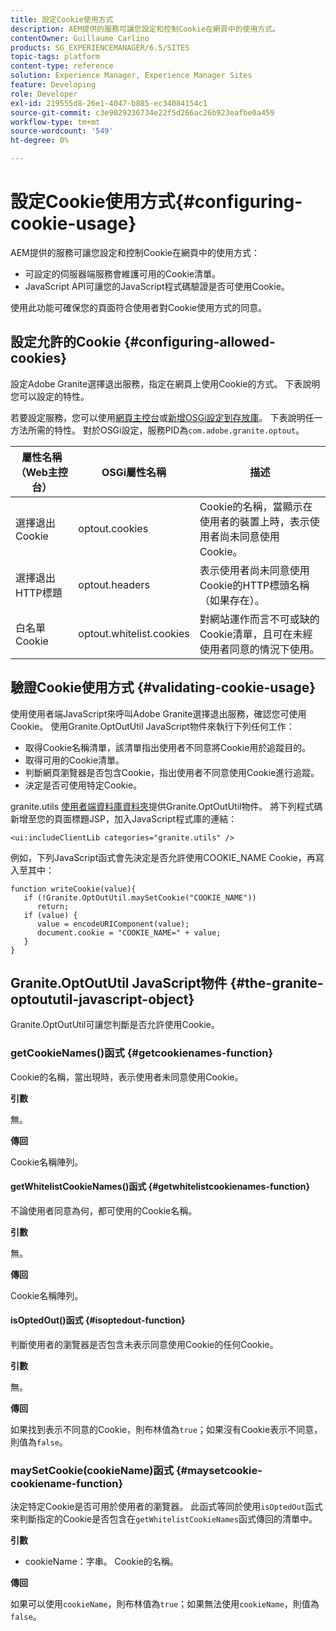 ```yaml
---
title: 設定Cookie使用方式
description: AEM提供的服務可讓您設定和控制Cookie在網頁中的使用方式。
contentOwner: Guillaume Carlino
products: SG_EXPERIENCEMANAGER/6.5/SITES
topic-tags: platform
content-type: reference
solution: Experience Manager, Experience Manager Sites
feature: Developing
role: Developer
exl-id: 219555d8-26e1-4047-b885-ec34084154c1
source-git-commit: c3e9029236734e22f5d266ac26b923eafbe0a459
workflow-type: tm+mt
source-wordcount: '549'
ht-degree: 0%

---
```


# 設定Cookie使用方式{#configuring-cookie-usage}

AEM提供的服務可讓您設定和控制Cookie在網頁中的使用方式：

* 可設定的伺服器端服務會維護可用的Cookie清單。
* JavaScript API可讓您的JavaScript程式碼驗證是否可使用Cookie。

使用此功能可確保您的頁面符合使用者對Cookie使用方式的同意。

## 設定允許的Cookie {#configuring-allowed-cookies}

設定Adobe Granite選擇退出服務，指定在網頁上使用Cookie的方式。 下表說明您可以設定的特性。

若要設定服務，您可以使用[網頁主控台](/help/sites-deploying/configuring-osgi.md#osgi-configuration-with-the-web-console)或[新增OSGi設定到存放庫](/help/sites-deploying/configuring-osgi.md#adding-a-new-configuration-to-the-repository)。 下表說明任一方法所需的特性。 對於OSGi設定，服務PID為`com.adobe.granite.optout`。

| 屬性名稱（Web主控台） | OSGi屬性名稱 | 描述 |
|---|---|---|
| 選擇退出Cookie | optout.cookies | Cookie的名稱，當顯示在使用者的裝置上時，表示使用者尚未同意使用Cookie。 |
| 選擇退出HTTP標題 | optout.headers | 表示使用者尚未同意使用Cookie的HTTP標頭名稱（如果存在）。 |
| 白名單Cookie | optout.whitelist.cookies | 對網站運作而言不可或缺的Cookie清單，且可在未經使用者同意的情況下使用。 |

## 驗證Cookie使用方式 {#validating-cookie-usage}

使用使用者端JavaScript來呼叫Adobe Granite選擇退出服務，確認您可使用Cookie。 使用Granite.OptOutUtil JavaScript物件來執行下列任何工作：

* 取得Cookie名稱清單，該清單指出使用者不同意將Cookie用於追蹤目的。
* 取得可用的Cookie清單。
* 判斷網頁瀏覽器是否包含Cookie，指出使用者不同意使用Cookie進行追蹤。
* 決定是否可使用特定Cookie。

granite.utils [使用者端資料庫資料夾](/help/sites-developing/clientlibs.md#referencing-client-side-libraries)提供Granite.OptOutUtil物件。 將下列程式碼新增至您的頁面標題JSP，加入JavaScript程式庫的連結：

`<ui:includeClientLib categories="granite.utils" />`

例如，下列JavaScript函式會先決定是否允許使用COOKIE_NAME Cookie，再寫入至其中：

```
function writeCookie(value){
   if (!Granite.OptOutUtil.maySetCookie("COOKIE_NAME"))
      return;
   if (value) {
      value = encodeURIComponent(value);
      document.cookie = "COOKIE_NAME=" + value;
   }
}
```

## Granite.OptOutUtil JavaScript物件 {#the-granite-optoututil-javascript-object}

Granite.OptOutUtil可讓您判斷是否允許使用Cookie。

### getCookieNames()函式 {#getcookienames-function}

Cookie的名稱，當出現時，表示使用者未同意使用Cookie。

**引數**

無。

**傳回**

Cookie名稱陣列。

#### getWhitelistCookieNames()函式 {#getwhitelistcookienames-function}

不論使用者同意為何，都可使用的Cookie名稱。

**引數**

無。

**傳回**

Cookie名稱陣列。

#### isOptedOut()函式 {#isoptedout-function}

判斷使用者的瀏覽器是否包含未表示同意使用Cookie的任何Cookie。

**引數**

無。

**傳回**

如果找到表示不同意的Cookie，則布林值為`true`；如果沒有Cookie表示不同意，則值為`false`。

### maySetCookie(cookieName)函式 {#maysetcookie-cookiename-function}

決定特定Cookie是否可用於使用者的瀏覽器。 此函式等同於使用`isOptedOut`函式來判斷指定的Cookie是否包含在`getWhitelistCookieNames`函式傳回的清單中。

**引數**

* cookieName：字串。 Cookie的名稱。

**傳回**

如果可以使用`cookieName`，則布林值為`true`；如果無法使用`cookieName`，則值為`false`。
